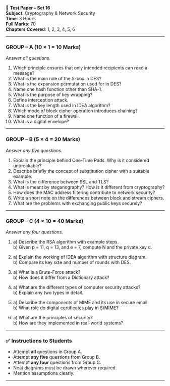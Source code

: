 📘 **Test Paper – Set 16**  
**Subject**: Cryptography & Network Security  
**Time**: 3 Hours  
**Full Marks**: 70  
**Chapters Covered**: 1, 2, 3, 4, 5, 6  

---

### **GROUP – A** (10 × 1 = 10 Marks)  
*Answer all questions.*

1. Which principle ensures that only intended recipients can read a message?
2. What is the main role of the S-box in DES?
3. What is the expansion permutation used for in DES?
4. Name one hash function other than SHA-1.
5. What is the purpose of key wrapping?
6. Define interception attack.
7. What is the key length used in IDEA algorithm?
8. Which mode of block cipher operation introduces chaining?
9. Name one function of a firewall.
10. What is a digital envelope?

---

### **GROUP – B** (5 × 4 = 20 Marks)  
*Answer any five questions.*

1. Explain the principle behind One-Time Pads. Why is it considered unbreakable?
2. Describe briefly the concept of substitution cipher with a suitable example.
3. What is the difference between SSL and TLS?
4. What is meant by steganography? How is it different from cryptography?
5. How does the MAC address filtering contribute to network security?
6. Write a short note on the differences between block and stream ciphers.
7. What are the problems with exchanging public keys securely?

---

### **GROUP – C** (4 × 10 = 40 Marks)  
*Answer any four questions.*

1. a) Describe the RSA algorithm with example steps.  
   b) Given p = 11, q = 13, and e = 7, compute N and the private key d.

2. a) Explain the working of IDEA algorithm with structure diagram.  
   b) Compare its key size and number of rounds with DES.

3. a) What is a Brute-Force attack?  
   b) How does it differ from a Dictionary attack?

4. a) What are the different types of computer security attacks?  
   b) Explain any two types in detail.

5. a) Describe the components of MIME and its use in secure email.  
   b) What role do digital certificates play in S/MIME?

6. a) What are the principles of security?  
   b) How are they implemented in real-world systems?

---

### ✅ **Instructions to Students**

- Attempt **all** questions in Group A.  
- Attempt **any five** questions from Group B.  
- Attempt **any four** questions from Group C.  
- Neat diagrams must be drawn wherever required.  
- Mention assumptions clearly.

---
